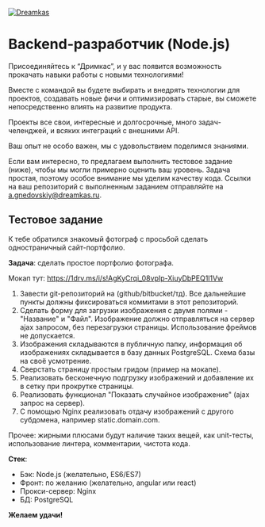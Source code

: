 [![Dreamkas](http://static.dreamkas.ru/git_logo.png)](https://dreamkas.ru)

# Backend-разработчик (Node.js)

Присоединяйтесь к “Дримкас”, и у вас появится возможность прокачать навыки работы с новыми технологиями!

Вместе с командой вы будете выбирать и внедрять технологии для проектов, создавать новые фичи и оптимизировать старые, вы сможете непосредственно влиять на развитие продукта.

Проекты все свои, интересные и долгосрочные, много задач-челенджей, и всяких интеграций с внешними API.

Ваш опыт не особо важен, мы с удовольствием поделимся знаниями.

Если вам интересно, то предлагаем выполнить тестовое задание (ниже), чтобы мы могли примерно оценить ваш уровень. Задача простая, поэтому особое внимание мы уделим качеству кода. Ссылки на ваш репозиторий с выполненным заданием отправляйте на [a.gnedovskiy@dreamkas.ru](mailto:a.gnedovskiy@dreamkas.ru).

## Тестовое задание

К тебе обратился знакомый фотограф с просьбой сделать одностраничный сайт-портфолио.

**Задача**: сделать простое портфолио фотографа. 

Мокап тут: https://1drv.ms/i/s!AgKyCrqi_08vpIp-XiuyDbPEQ1l1Vw

1. Завести git-репозиторий на (github/bitbucket/тд). Все дальнейшие пункты должны фиксироваться коммитами в этот репозиторий.
2. Сделать форму для загрузки изображения с двумя полями - "Название" и "Файл". Изображение должно отправляться на сервер ajax запросом, без перезагрузки страницы. Использование фреймов не допускается.
4. Изображения складываются в публичную папку, информация об изображениях складывается в базу данных PostgreSQL. Схема базы на своё усмотрение.
5. Сверстать страницу простым гридом (пример на мокапе).
6. Реализовать бесконечную подгрузку изображений и добавление их в сетку при прокрутке страницы.
7. Реализовать функционал "Показать случайное изображение" (ajax запрос на сервер).
8. С помощью Nginx реализовать отдачу изображений с другого субдомена, например static.domain.com.

Прочее: жирными плюсами будут наличие таких вещей, как unit-тесты, использование линтера, комментарии, чистота кода.

**Стек**:

- Бэк: Node.js (желательно, ES6/ES7)
- Фронт: по желанию (желательно, angular или react)
- Прокси-сервер: Nginx
- БД: PostgreSQL

**Желаем удачи!**
